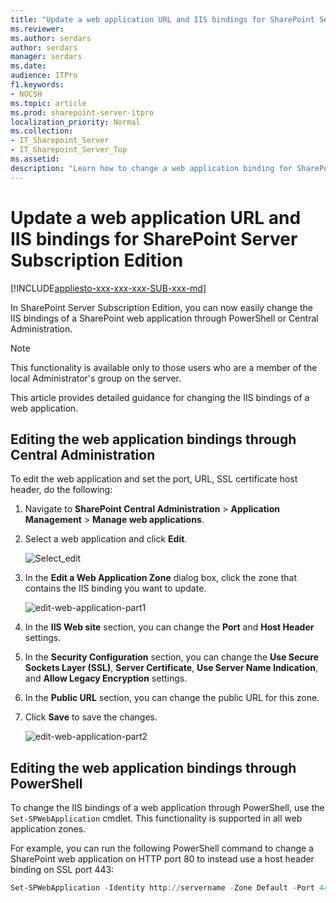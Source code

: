 ```yaml
---
title: "Update a web application URL and IIS bindings for SharePoint Server Subscription Edition"
ms.reviewer: 
ms.author: serdars
author: serdars
manager: serdars
ms.date: 
audience: ITPro
f1.keywords:
- NOCSH
ms.topic: article
ms.prod: sharepoint-server-itpro
localization_priority: Normal
ms.collection:
- IT_Sharepoint_Server
- IT_Sharepoint_Server_Top
ms.assetid: 
description: "Learn how to change a web application binding for SharePoint Server."
---
```


# Update a web application URL and IIS bindings for SharePoint Server Subscription Edition

[!INCLUDE[appliesto-xxx-xxx-xxx-SUB-xxx-md](../includes/appliesto-xxx-xxx-xxx-SUB-xxx-md.md)]

In SharePoint Server Subscription Edition, you can now easily change the IIS bindings of a SharePoint web application through PowerShell or Central Administration.

> [!NOTE]
> This functionality is available only to those users who are a member of the local Administrator's group on the server.
 
This article provides detailed guidance for changing the IIS bindings of a web application.

## Editing the web application bindings through Central Administration 

To edit the web application and set the port, URL, SSL certificate host header, do the following:

  1. Navigate to **SharePoint Central Administration** > **Application Management** > **Manage web applications**.

  2. Select a web application and click **Edit**.
 
     ![Select_edit](../media/extend-exit.PNG)
    
  3. In the **Edit a Web Application Zone** dialog box, click the zone that contains the IIS binding you want to update.
 
     ![edit-web-application-part1](../media/edit2.PNG)
    
  4. In the **IIS Web site** section, you can change the **Port** and **Host Header** settings.
 
  5. In the **Security Configuration** section, you can change the **Use Secure Sockets Layer (SSL)**, **Server Certificate**, **Use Server Name Indication**, and **Allow Legacy Encryption** settings.
     
  6. In the **Public URL** section, you can change the public URL for this zone.
  
  7. Click **Save** to save the changes.
    
     ![edit-web-application-part2](../media/edit3.PNG)

## Editing the web application bindings through PowerShell 

To change the IIS bindings of a web application through PowerShell, use the `Set-SPWebApplication` cmdlet. This functionality is supported in all web application zones. 

For example, you can run the following PowerShell command to change a SharePoint web application on HTTP port 80 to instead use a host header binding on SSL port 443: 

 ```PowerShell
 Set-SPWebApplication -Identity http://servername -Zone Default -Port 443 -SecureSocketsLayer -HostHeader sharepoint.contoso.com -Url https://sharepoint.contoso.com 
 ```
 
 

